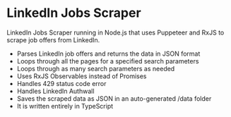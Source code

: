  # **LinkedIn Jobs Scraper**

LinkedIn Jobs Scraper running in Node.js that uses Puppeteer and RxJS to scrape job offers from LinkedIn.

- Parses LinkedIn job offers and returns the data in JSON format  
- Loops through all the pages for a specified search parameters  
- Loops through as many search parameters as needed  
- Uses RxJS Observables instead of Promises  
- Handles 429 status code error  
- Handles LinkedIn Authwall  
- Saves the scraped data as JSON in an auto-generated /data folder  
- It is written entirely in TypeScript  
